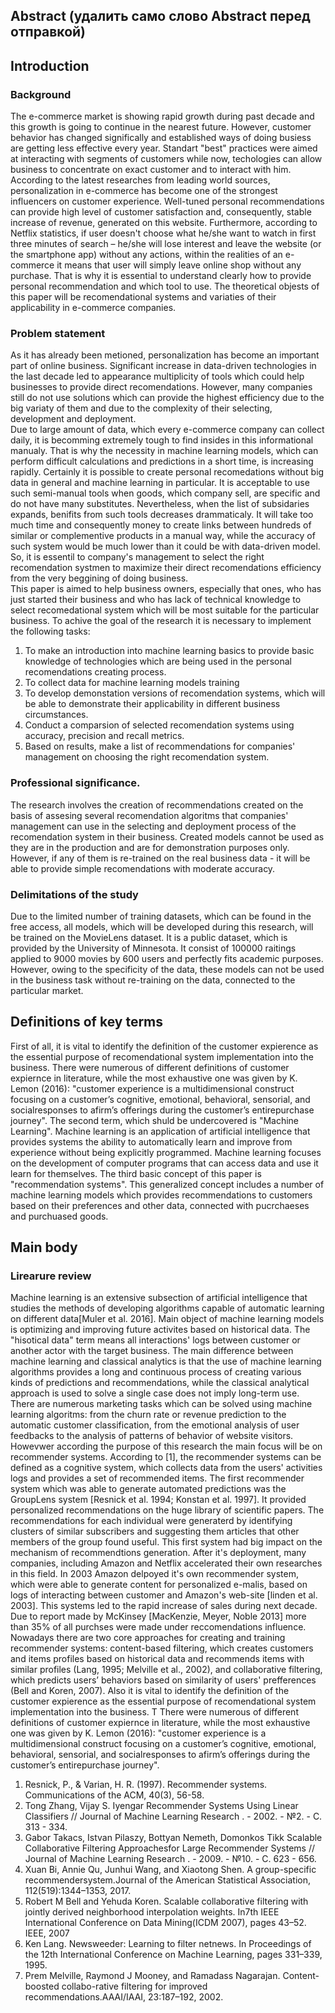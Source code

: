 ## Abstract (удалить само слово Abstract перед отправкой)

## Introduction
### Background
The e-commerce market is showing rapid growth during past decade and this growth is going to continue in the nearest future. However, customer behavior has changed significally and established ways of doing busiess are getting less effective every year. Standart "best" practices were aimed at interacting with segments of customers while now, techologies can allow business to concentrate on exact customer and to interact with him. According to the latest researches from leading world sources, personalization in e-commerce has become one of the strongest influencers on customer experience. Well-tuned personal recommendations can provide high level of customer satisfaction and, consequently, stable increase of revenue, generated on this website. Furthermore, according to Netflix statistics, if user doesn't choose what he/she want to watch in first three minutes of search – he/she will lose interest and leave the website (or the smartphone app) without any actions, within the realities of an e-commerce it means that user will simply leave online shop without any purchase. That is why it is essential to understand clearly how to provide personal recommendation and which tool to use.
The theoretical objests of this paper will be recomendational systems and variaties of their applicability in e-commerce companies.  
### Problem statement
As it has already been metioned, personalization has become an important part of online business. Significant increase in data-driven technologies in the last decade led to appearance multiplicity of tools which could help businesses to provide direct recomendations. However, many companies still do not use solutions which can provide the highest efficiency due to the big variaty of them and due to the complexity of their selecting, development and deployment.  
Due to large amount of data, which every e-commerce company can collect daily, it is becomming extremely tough to find insides in this informational manualy. That is why the necessity in machine learning models, which can perform difficult calculations and predictions in a short time, is increasing rapidly. Certainly it is possible to create personal recomedations without big data in general and machine learning in particular. It is acceptable to use such semi-manual tools when goods, which company sell, are specific and do not have many substitutes. Nevertheless, when the list of subsidaries expands, benifits from such tools decreases drammaticaly. It will take too much time and 
consequently money to create links between hundreds of similar or complementive products in a manual way, while the accuracy of such system would be much lower than it could be with data-driven model. So, it is essentil to company's management to select the right recomendation systmen to maximize their direct recomendations efficiency from the very beggining of doing business.  
This paper is aimed to help business owners, especially that ones, who has just started their business and who has lack of technical knowledge to select recomedational system which will be most suitable for the particular business.
To achive the goal of the research it is necessary to implement the following tasks:
1. To make an introduction into machine learning basics to provide basic knowledge of technologies which are being used in the personal recomendations creating process.
2. To collect data for machine learning models training
3. To develop demonstation versions of recomendation systems, which will be able to demonstrate their applicability in different business circumstances.
4. Conduct a comparsion of selected recomendation systems using accuracy, precision and recall metrics.
5. Based on results, make a list of recommendations for companies' management on choosing the right recomendation system.  
### Professional significance.
The research involves the creation of recommendations created on the basis of assesing several recomendation algoritms that companies' management can use in the selecting and deployment process of the recomendation system in their business. Created models cannot be used as they are in the production
and are for demonstration purposes only. However, if any of them is re-trained on the real business data - it will be able to provide simple recomendations with moderate accuracy.  
### Delimitations of the study
Due to the limited number of training datasets, which can be found in the free access, all models, which will be developed during this research, will be trained on the MovieLens dataset. It is a public dataset, which is provided by the University of Minnesota. It consist of 100000 raitings applied to 9000 movies by 600 users and perfectly fits academic purposes. However, owing to the specificity of the data, these models can not be used in the business task without re-training on the data, connected to the particular market.
## Definitions of key terms
First of all, it is vital to identify the definition of the customer expierence as the essential purpose of recomendational system implementation into the business. There were numerous of different definitions of customer expiernce in literature, while the most exhaustive one was given by K. Lemon (2016): "customer experience is a multidimensional construct focusing on a customer’s cognitive, emotional, behavioral, sensorial, and socialresponses to afirm’s offerings during the customer’s entirepurchase journey".
The second term, which shuld be undercovered is "Machine Learning". Machine learning is an application of artificial intelligence that provides systems the ability to automatically learn and improve from experience without being explicitly programmed. Machine learning focuses on the development of computer programs that can access data and use it learn for themselves.
The third basic concept of this paper is "recommendation systems". This generalized concept includes a number of machine learning models which provides recommendations to customers  based on their preferences and other data, connected with pucrchaeses and purchuased goods.

## Main body
### Lirearure review


Machine learning is an extensive subsection of artificial intelligence that studies the methods of developing algorithms capable of automatic learning on different data[Muler et al. 2016]. Main object of machine learning models is optimizing and improving future activites based on historical data. The "hisotical data" term means all interactions' logs between customer or another actor with the target business. The main difference between machine learning and classical analytics is that the use of machine learning algorithms provides a long and continuous process of creating various kinds of predictions and recommendations, while the classical analytical approach is used to solve a single case does not imply long-term use. There are numerous marketing tasks which can be solved using machine learning algoritms: from the churn rate or revenue prediction to the automatic customer classification, from the emotional analysis of user feedbacks to the analysis of patterns of behavior of website visitors. Howevwer according the purpose of this research the main focus will be on recommender systems.
According to [1], the recommender systems can be defined as a cognitive system, which collects data from the users' activities logs and provides a set of recommended items. The first recommender system which was able to generate automated predictions was the GroupLens system [Resnick et al. 1994; Konstan et al. 1997]. It provided personalized recommendations on the huge library of scientific papers. The recommendations for each individual were generaterd by identifying clusters of similar subscribers and suggesting them articles that other members of the group found useful. This first system had big impact on the mechanism of recommendtions generation. After it's deployment, many companies, including Amazon and Netflix accelerated their own researches in this field. In 2003 Amazon delpoyed it's own recommender system, which were able to generate content for personalized e-malis, based on logs of interacting between customer and Amazon's web-site [linden et al. 2003]. This systems led to the rapid increase of sales during next decade. Due to report made by McKinsey [MacKenzie, Meyer, Noble 2013] more than 35% of all purchses were made under reccomendations influence.
Nowadays there are two core approaches for creating and training  recommender  systems: content-based filtering,  which creates customers and items profiles based on historical data and recommends items with similar profiles (Lang, 1995; Melville et al., 2002), and collaborative  filtering, which predicts users’ behaviors based on similarity of users' prefferences (Bell and Koren, 2007).
Also it is vital to identify the definition of the customer expierence as the essential purpose of recomendational system implementation into the business. T There were numerous of different definitions of customer expiernce in literature, while the most exhaustive one was given by K. Lemon (2016): "customer experience is a multidimensional construct focusing on a customer’s cognitive, emotional, behavioral, sensorial, and socialresponses to afirm’s offerings during the customer’s entirepurchase journey".






1. Resnick, P., & Varian, H. R. (1997). Recommender systems. Communications of
the ACM, 40(3), 56-58.
2.   Tong Zhang, Vijay S. Iyengar Recommender Systems Using Linear Classifiers // Journal of Machine Learning Research . - 2002. - №2. - С. 313 - 334.
3. Gabor Takacs, Istvan Pilaszy, Bottyan Nemeth, Domonkos Tikk Scalable Collaborative Filtering Approachesfor Large Recommender Systems // Journal of Machine Learning Research . - 2009. - №10. - С. 623 - 656.
4. Xuan  Bi,  Annie  Qu,  Junhui  Wang,  and  Xiaotong  Shen.   A  group-specific  recommendersystem.Journal of the American Statistical Association, 112(519):1344–1353, 2017.
5. Robert M Bell and Yehuda Koren. Scalable collaborative filtering with jointly derived neighborhood interpolation weights.  In7th  IEEE  International  Conference  on  Data  Mining(ICDM 2007), pages 43–52. IEEE, 2007
6. Ken Lang. Newsweeder: Learning to filter netnews. In Proceedings of the 12th International Conference on Machine Learning, pages 331–339, 1995.
7. Prem Melville, Raymond J Mooney, and Ramadass Nagarajan.  Content-boosted collabo-rative filtering for improved recommendations.AAAI/IAAI, 23:187–192, 2002.
